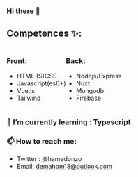 ### Hi there 👋

## Competences ✨:

<div style="display:flex; flex-direction: row;">
  <div>
    <h3>Front: </h3>
    <ul>
      <li>HTML (S)CSS</li>
      <li>Javascript(es6+)</li>
      <li>Vue.js</li>
      <li>Tailwind</li>
    </ul>
   </div>
   <div>
    <h3>Back: </h3>
    <ul>
      <li>Nodejs/Express</li>
      <li>Nuxt</li>
      <li> Mongodb</li>
      <li>Firebase</li>
    </ul>
  </div>
</div>


### 🌱 I’m currently learning :  Typescript


### 📫 How to reach me:
 - Twitter : @hamedonzo
 - Email: demahom18@outlook.com



<!--
**demahom18/demahom18** is a ✨ _special_ ✨ repository because its `README.md` (this file) appears on your GitHub profile.

Here are some ideas to get you started:

- 🔭 I’m currently working on ...
- 🌱 I’m currently learning ...
- 👯 I’m looking to collaborate on ...
- 🤔 I’m looking for help with ...
- 💬 Ask me about ...
- 📫 How to reach me: ...
- 😄 Pronouns: ...
- ⚡ Fun fact: ...
-->
